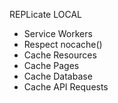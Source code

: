 REPLicate LOCAL

- Service Workers
- Respect nocache()
- Cache Resources
- Cache Pages
- Cache Database
- Cache API Requests
